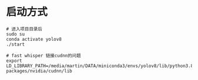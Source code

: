 # 启动方式
```shell
# 进入项目目录后
sudo su
conda activate yolov8
./start
```

```shell
# fast whisper 链接cudnn的问题
export LD_LIBRARY_PATH=/media/martin/DATA/miniconda3/envs/yolov8/lib/python3.8/site-packages/nvidia/cudnn/lib
```
